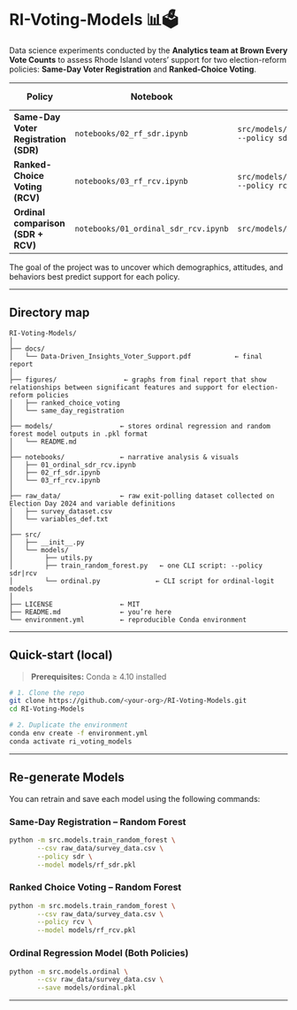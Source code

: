 # RI-Voting-Models 📊🗳️

Data science experiments conducted by the **Analytics team at Brown Every Vote Counts** to assess Rhode Island voters’ support for two election-reform policies: **Same-Day Voter Registration** and **Ranked-Choice Voting**.

| Policy | Notebook | Script | Question ID |
|--------|----------|--------|-------------|
| **Same-Day Voter Registration (SDR)** | `notebooks/02_rf_sdr.ipynb` | `src/models/train_random_forest.py --policy sdr` | Q19 |
| **Ranked-Choice Voting (RCV)** | `notebooks/03_rf_rcv.ipynb` | `src/models/train_random_forest.py --policy rcv` | Q20 |
| **Ordinal comparison (SDR + RCV)** | `notebooks/01_ordinal_sdr_rcv.ipynb` | `src/models/ordinal.py` | Q19 + Q20 |

The goal of the project was to uncover which demographics, attitudes, and behaviors best predict support for each policy.

---

## Directory map
```text
RI-Voting-Models/
│
├── docs/
│   └── Data-Driven_Insights_Voter_Support.pdf           ← final report
│
├── figures/                 ← graphs from final report that show relationships between significant features and support for election-reform policies   
│   ├── ranked_choice_voting
│   └── same_day_registration
│
├── models/                 ← stores ordinal regression and random forest model outputs in .pkl format
│   └── README.md          
│
├── notebooks/              ← narrative analysis & visuals
│   ├── 01_ordinal_sdr_rcv.ipynb
│   ├── 02_rf_sdr.ipynb
│   └── 03_rf_rcv.ipynb
│
├── raw_data/               ← raw exit-polling dataset collected on Election Day 2024 and variable definitions
│   ├── survey_dataset.csv
│   └── variables_def.txt
│
├── src/                    
│   ├── __init__.py
│   └── models/
│        ├── utils.py
│        ├── train_random_forest.py   ← one CLI script: --policy sdr|rcv
│        └── ordinal.py              ← CLI script for ordinal-logit models
│
├── LICENSE                 ← MIT
├── README.md               ← you’re here
└── environment.yml         ← reproducible Conda environment

```
---

## Quick-start (local)

> **Prerequisites:** Conda ≥ 4.10 installed

```bash
# 1. Clone the repo
git clone https://github.com/<your-org>/RI-Voting-Models.git
cd RI-Voting-Models

# 2. Duplicate the environment
conda env create -f environment.yml
conda activate ri_voting_models
```
---

## Re-generate Models

You can retrain and save each model using the following commands:

### Same-Day Registration – Random Forest

```bash
python -m src.models.train_random_forest \
       --csv raw_data/survey_data.csv \
       --policy sdr \
       --model models/rf_sdr.pkl
```
### Ranked Choice Voting – Random Forest

```bash
python -m src.models.train_random_forest \
       --csv raw_data/survey_data.csv \
       --policy rcv \
       --model models/rf_rcv.pkl
```
### Ordinal Regression Model (Both Policies)

```bash
python -m src.models.ordinal \
       --csv raw_data/survey_data.csv \
       --save models/ordinal.pkl
```

---
